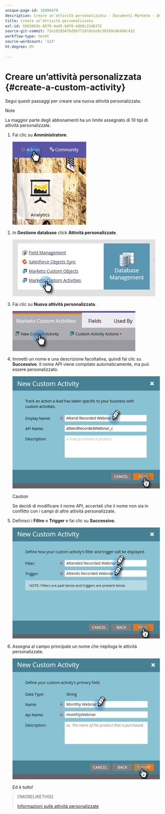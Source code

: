 ```yaml
---
unique-page-id: 10098479
description: Creare un’attività personalizzata - Documenti Marketo - Documentazione del prodotto
title: Creare un’attività personalizzata
exl-id: 5b83663e-8578-4a45-b8f8-4db8c2346372
source-git-commit: 72e1d29347bd5b77107da1e9c30169cb6490c432
workflow-type: tm+mt
source-wordcount: '113'
ht-degree: 0%

---
```


# Creare un’attività personalizzata {#create-a-custom-activity}

Segui questi passaggi per creare una nuova attività personalizzata.

>[!NOTE]
>
>La maggior parte degli abbonamenti ha un limite assegnato di 10 tipi di attività personalizzate.

1. Fai clic su **Amministratore**.

   ![](assets/one.png)

1. In **Gestione database** click **Attività personalizzate**.

   ![](assets/two.png)

1. Fai clic su **Nuova attività personalizzata**.

   ![](assets/three.png)

1. Immetti un nome e una descrizione facoltativa, quindi fai clic su **Successivo**. Il nome API viene compilato automaticamente, ma può essere personalizzato.

   ![](assets/four.png)

   >[!CAUTION]
   >
   >Se decidi di modificare il nome API, accertati che il nome non sia in conflitto con i campi di altre attività personalizzate.

1. Definisci i **Filtro** e **Trigger** e fai clic su **Successivo**.

   ![](assets/five.png)

1. Assegna al campo principale un nome che riepiloga le attività personalizzate.

   ![](assets/six.png)

   Ed è tutto!

>[!MORELIKETHIS]
>
>[Informazioni sulle attività personalizzate](/help/marketo/product-docs/administration/marketo-custom-activities/understanding-custom-activities.md)
